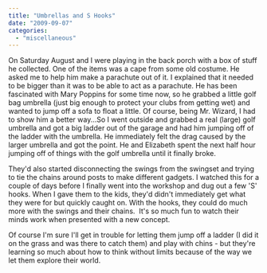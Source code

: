 ```yaml
---
title: "Umbrellas and S Hooks"
date: "2009-09-07"
categories: 
  - "miscellaneous"
---
```


On Saturday August and I were playing in the back porch with a box of stuff he collected. One of the items was a cape from some old costume. He asked me to help him make a parachute out of it. I explained that it needed to be bigger than it was to be able to act as a parachute. He has been fascinated with Mary Poppins for some time now, so he grabbed a little golf bag umbrella (just big enough to protect your clubs from getting wet) and wanted to jump off a sofa to float a little. Of course, being Mr. Wizard, I had to show him a better way...So I went outside and grabbed a real (large) golf umbrella and got a big ladder out of the garage and had him jumping off of the ladder with the umbrella. He immediately felt the drag caused by the larger umbrella and got the point. He and Elizabeth spent the next half hour jumping off of things with the golf umbrella until it finally broke.

They'd also started disconnecting the swings from the swingset and trying to tie the chains around posts to make different gadgets. I watched this for a couple of days before I finally went into the workshop and dug out a few 'S' hooks. When I gave them to the kids, they'd didn't immediately get what they were for but quickly caught on. With the hooks, they could do much more with the swings and their chains.  It's so much fun to watch their minds work when presented with a new concept.

Of course I'm sure I'll get in trouble for letting them jump off a ladder (I did it on the grass and was there to catch them) and play with chins - but they're learning so much about how to think without limits because of the way we let them explore their world.
